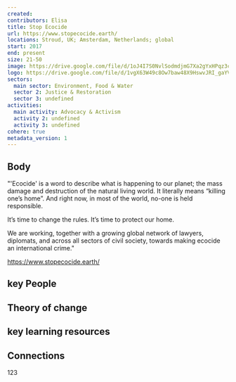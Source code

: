 ```yaml
---
created:
contributors: Elisa
title: Stop Ecocide
url: https://www.stopecocide.earth/ 
locations: Stroud, UK; Amsterdam, Netherlands; global
start: 2017
end: present
size: 21-50
image: https://drive.google.com/file/d/1oJ4I7S0NvlSodmdjmG7Xa2gYxHPqz3cj/view?usp=drive_link
logo: https://drive.google.com/file/d/1vgX63W49c8Ow7baw48X9HswvJRI_gaYV/view?usp=drive_link
sectors:
  main sector: Environment, Food & Water
  sector 2: Justice & Restoration
  sector 3: undefined
activities: 
  main activity: Advocacy & Activism
  activity 2: undefined
  activity 3: undefined
cohere: true
metadata_version: 1
---
```



## Body

"'Ecocide' is a word to describe what is happening to our planet; the mass damage and destruction of the natural living world.  It literally means “killing one’s home”.   And right now, in most of the world, no-one is held responsible.  

It’s time to change the rules.  It’s time to protect our home.

We are working, together with a growing global network of lawyers, diplomats, and across all sectors of civil society, towards making ecocide an international crime."

https://www.stopecocide.earth/

## key People



## Theory of change



## key learning resources



## Connections

123

